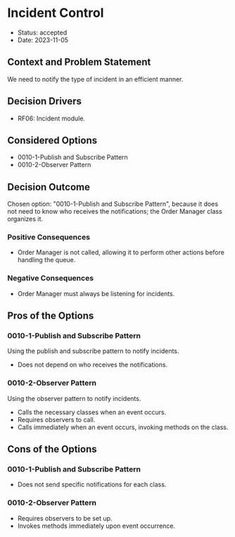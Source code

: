 # Incident Control

* Status: accepted
* Date: 2023-11-05

## Context and Problem Statement

We need to notify the type of incident in an efficient manner.

## Decision Drivers

* RF06: Incident module.

## Considered Options

* 0010-1-Publish and Subscribe Pattern
* 0010-2-Observer Pattern

## Decision Outcome

Chosen option: "0010-1-Publish and Subscribe Pattern", because it does not need to know who receives the notifications; the Order Manager class organizes it.

### Positive Consequences

* Order Manager is not called, allowing it to perform other actions before handling the queue.

### Negative Consequences

* Order Manager must always be listening for incidents.

## Pros of the Options

### 0010-1-Publish and Subscribe Pattern

Using the publish and subscribe pattern to notify incidents.

* Does not depend on who receives the notifications.

### 0010-2-Observer Pattern

Using the observer pattern to notify incidents.

* Calls the necessary classes when an event occurs.
* Requires observers to call.
* Calls immediately when an event occurs, invoking methods on the class.

## Cons of the Options

### 0010-1-Publish and Subscribe Pattern

* Does not send specific notifications for each class.

### 0010-2-Observer Pattern

* Requires observers to be set up.
* Invokes methods immediately upon event occurrence.